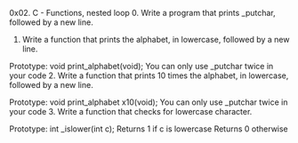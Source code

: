 0x02. C - Functions, nested loop
0. Write a program that prints _putchar, followed by a new line.
1. Write a function that prints the alphabet, in lowercase, followed by a new line.

Prototype: void print_alphabet(void);
You can only use _putchar twice in your code
2. Write a function that prints 10 times the alphabet, in lowercase, followed by a new line.

Prototype: void print_alphabet x10(void);
You can only use _putchar twice in your code
3. Write a function that checks for lowercase character.

Prototype: int _islower(int c);
Returns 1 if c is lowercase
Returns 0 otherwise
